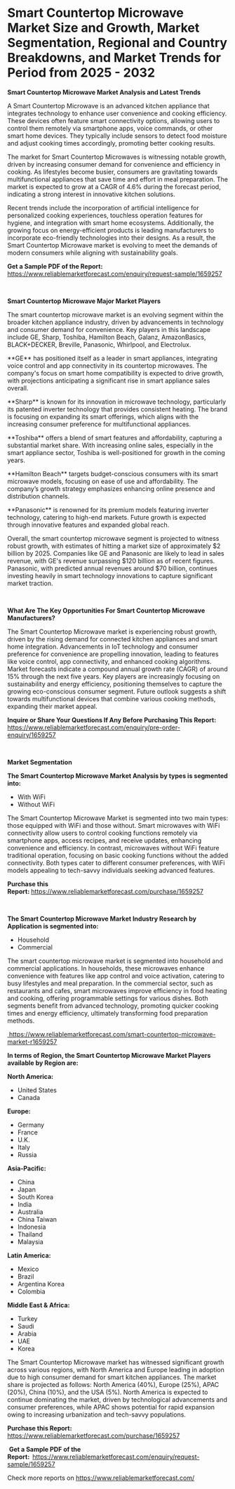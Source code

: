 <p><h1>Smart Countertop Microwave Market Size and Growth, Market Segmentation, Regional and Country Breakdowns, and Market Trends for Period from 2025 -  2032</h1></p><p><strong>Smart Countertop Microwave Market Analysis and Latest Trends</strong></p>
<p><p>A Smart Countertop Microwave is an advanced kitchen appliance that integrates technology to enhance user convenience and cooking efficiency. These devices often feature smart connectivity options, allowing users to control them remotely via smartphone apps, voice commands, or other smart home devices. They typically include sensors to detect food moisture and adjust cooking times accordingly, promoting better cooking results.</p><p>The market for Smart Countertop Microwaves is witnessing notable growth, driven by increasing consumer demand for convenience and efficiency in cooking. As lifestyles become busier, consumers are gravitating towards multifunctional appliances that save time and effort in meal preparation. The market is expected to grow at a CAGR of 4.6% during the forecast period, indicating a strong interest in innovative kitchen solutions.</p><p>Recent trends include the incorporation of artificial intelligence for personalized cooking experiences, touchless operation features for hygiene, and integration with smart home ecosystems. Additionally, the growing focus on energy-efficient products is leading manufacturers to incorporate eco-friendly technologies into their designs. As a result, the Smart Countertop Microwave market is evolving to meet the demands of modern consumers while aligning with sustainability goals.</p></p>
<p><strong>Get a Sample PDF of the Report:&nbsp;</strong> <a href="https://www.reliablemarketforecast.com/enquiry/request-sample/1659257?utm_campaign=3091&utm_medium=2&utm_source=Github&utm_content=ia&utm_term=04042025&utm_id=smart-countertop-microwave">https://www.reliablemarketforecast.com/enquiry/request-sample/1659257</a></p>
<p>&nbsp;</p>
<p><strong>Smart Countertop Microwave Major Market Players</strong></p>
<p><p>The smart countertop microwave market is an evolving segment within the broader kitchen appliance industry, driven by advancements in technology and consumer demand for convenience. Key players in this landscape include GE, Sharp, Toshiba, Hamilton Beach, Galanz, AmazonBasics, BLACK+DECKER, Breville, Panasonic, Whirlpool, and Electrolux.</p><p>**GE** has positioned itself as a leader in smart appliances, integrating voice control and app connectivity in its countertop microwaves. The company's focus on smart home compatibility is expected to drive growth, with projections anticipating a significant rise in smart appliance sales overall.</p><p>**Sharp** is known for its innovation in microwave technology, particularly its patented inverter technology that provides consistent heating. The brand is focusing on expanding its smart offerings, which aligns with the increasing consumer preference for multifunctional appliances.</p><p>**Toshiba** offers a blend of smart features and affordability, capturing a substantial market share. With increasing online sales, especially in the smart appliance sector, Toshiba is well-positioned for growth in the coming years.</p><p>**Hamilton Beach** targets budget-conscious consumers with its smart microwave models, focusing on ease of use and affordability. The company’s growth strategy emphasizes enhancing online presence and distribution channels.</p><p>**Panasonic** is renowned for its premium models featuring inverter technology, catering to high-end markets. Future growth is expected through innovative features and expanded global reach.</p><p>Overall, the smart countertop microwave segment is projected to witness robust growth, with estimates of hitting a market size of approximately $2 billion by 2025. Companies like GE and Panasonic are likely to lead in sales revenue, with GE's revenue surpassing $120 billion as of recent figures. Panasonic, with predicted annual revenues around $70 billion, continues investing heavily in smart technology innovations to capture significant market traction.</p></p>
<p>&nbsp;</p>
<p><strong>What Are The Key Opportunities For Smart Countertop Microwave Manufacturers?</strong></p>
<p><p>The Smart Countertop Microwave market is experiencing robust growth, driven by the rising demand for connected kitchen appliances and smart home integration. Advancements in IoT technology and consumer preference for convenience are propelling innovation, leading to features like voice control, app connectivity, and enhanced cooking algorithms. Market forecasts indicate a compound annual growth rate (CAGR) of around 15% through the next five years. Key players are increasingly focusing on sustainability and energy efficiency, positioning themselves to capture the growing eco-conscious consumer segment. Future outlook suggests a shift towards multifunctional devices that combine various cooking methods, expanding their market appeal.</p></p>
<p><strong>Inquire or Share Your Questions If Any Before Purchasing This Report:</strong> <a href="https://www.reliablemarketforecast.com/enquiry/pre-order-enquiry/1659257?utm_campaign=3091&utm_medium=2&utm_source=Github&utm_content=ia&utm_term=04042025&utm_id=smart-countertop-microwave">https://www.reliablemarketforecast.com/enquiry/pre-order-enquiry/1659257</a></p>
<p>&nbsp;</p>
<p><strong>Market Segmentation</strong></p>
<p><strong>The Smart Countertop Microwave Market Analysis by types is segmented into:</strong></p>
<p><ul><li>With WiFi</li><li>Without WiFi</li></ul></p>
<p><p>The Smart Countertop Microwave Market is segmented into two main types: those equipped with WiFi and those without. Smart microwaves with WiFi connectivity allow users to control cooking functions remotely via smartphone apps, access recipes, and receive updates, enhancing convenience and efficiency. In contrast, microwaves without WiFi feature traditional operation, focusing on basic cooking functions without the added connectivity. Both types cater to different consumer preferences, with WiFi models appealing to tech-savvy individuals seeking advanced features.</p></p>
<p><strong>Purchase this Report:&nbsp;</strong><a href="https://www.reliablemarketforecast.com/purchase/1659257?utm_campaign=3091&utm_medium=2&utm_source=Github&utm_content=ia&utm_term=04042025&utm_id=smart-countertop-microwave">https://www.reliablemarketforecast.com/purchase/1659257</a></p>
<p>&nbsp;</p>
<p><strong>The Smart Countertop Microwave Market Industry Research by Application is segmented into:</strong></p>
<p><ul><li>Household</li><li>Commercial</li></ul></p>
<p><p>The smart countertop microwave market is segmented into household and commercial applications. In households, these microwaves enhance convenience with features like app control and voice activation, catering to busy lifestyles and meal preparation. In the commercial sector, such as restaurants and cafes, smart microwaves improve efficiency in food heating and cooking, offering programmable settings for various dishes. Both segments benefit from advanced technology, promoting quicker cooking times and energy efficiency, ultimately transforming food preparation methods.</p></p>
<p><a href="https://www.reliablemarketforecast.com/smart-countertop-microwave-market-r1659257?utm_campaign=3091&utm_medium=2&utm_source=Github&utm_content=ia&utm_term=04042025&utm_id=smart-countertop-microwave">&nbsp;https://www.reliablemarketforecast.com/smart-countertop-microwave-market-r1659257</a></p>
<p><strong>In terms of Region, the Smart Countertop Microwave Market Players available by Region are:</strong></p>
<p>
    <p> <strong> North America: </strong>
        <ul>
            <li>United States</li>
            <li>Canada</li>
        </ul>
        </p> 
    <p> <strong> Europe: </strong>
        <ul>
            <li>Germany</li>
            <li>France</li>
            <li>U.K.</li>
            <li>Italy</li>
            <li>Russia</li>
        </ul>
        </p> 
    <p> <strong> Asia-Pacific: </strong>
        <ul>
            <li>China</li>
            <li>Japan</li>
            <li>South Korea</li>
            <li>India</li>
            <li>Australia</li>
            <li>China Taiwan</li>
            <li>Indonesia</li>
            <li>Thailand</li>
            <li>Malaysia</li>
        </ul>
        </p> 
    <p> <strong> Latin America: </strong>
        <ul>
            <li>Mexico</li>
            <li>Brazil</li>
            <li>Argentina Korea</li>
            <li>Colombia</li>
        </ul>
        </p> 
    <p> <strong> Middle East & Africa: </strong>
        <ul>
            <li>Turkey</li>
            <li>Saudi</li>
            <li>Arabia</li>
            <li>UAE</li>
            <li>Korea</li>
        </ul>
    </p>
    </p>
<p><p>The Smart Countertop Microwave market has witnessed significant growth across various regions, with North America and Europe leading in adoption due to high consumer demand for smart kitchen appliances. The market share is projected as follows: North America (40%), Europe (25%), APAC (20%), China (10%), and the USA (5%). North America is expected to continue dominating the market, driven by technological advancements and consumer preferences, while APAC shows potential for rapid expansion owing to increasing urbanization and tech-savvy populations.</p></p>
<p><strong>Purchase this Report: </strong><a href="https://www.reliablemarketforecast.com/purchase/1659257?utm_campaign=3091&utm_medium=2&utm_source=Github&utm_content=ia&utm_term=04042025&utm_id=smart-countertop-microwave">https://www.reliablemarketforecast.com/purchase/1659257</a></p>
<p>&nbsp;<strong>Get a Sample PDF of the Report:&nbsp;&nbsp;</strong><a href="https://www.reliablemarketforecast.com/enquiry/request-sample/1659257?utm_campaign=3091&utm_medium=2&utm_source=Github&utm_content=ia&utm_term=04042025&utm_id=smart-countertop-microwave">https://www.reliablemarketforecast.com/enquiry/request-sample/1659257</a></p>
<p><strong></strong></p>
<p>Check more reports on <a href="https://www.reliablemarketforecast.com/?utm_campaign=3091&utm_medium=2&utm_source=Github&utm_content=ia&utm_term=04042025&utm_id=smart-countertop-microwave">https://www.reliablemarketforecast.com/</a></p>